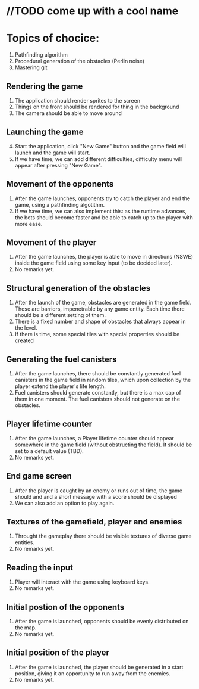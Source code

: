 # //TODO come up with a cool name

# Topics of chocice:
1. Pathfinding algorithm
2. Procedural generation of the obstacles (Perlin noise)
3. Mastering git

## Rendering the game
1. The application should render sprites to the screen
2. Things on the front should be rendered for thing in the background
3. The camera should be able to move around

## Launching the game
4. Start the application, click "New Game" button and the game field will launch and the game will start.
5. If we have time, we can add different difficulties, difficulty menu will appear after pressing "New Game".

## Movement of the opponents
1. After the game launches, opponents try to catch the player and end the game, using a pathfinding algotithm.
2. If we have time, we can also implement this: as the runtime advances, the bots should become faster and be able to catch up to the player with more ease.

## Movement of the player
1. After the game launches, the player is able to move in directions (NSWE) inside the game field using some key input (to be decided later).
2. No remarks yet.

## Structural generation of the obstacles
1. After the launch of the game, obstacles are generated in the game field. These are barriers, impenetrable by any game entity. Each time there should be a different setting of them.
2. There is a fixed number and shape of obstacles that always appear in the level.
3. If there is time, some special tiles with special properties should be created

## Generating the fuel canisters
1. After the game launches, there should be constantly generated fuel canisters in the game field in random tiles, which upon collection by the player extend the player's life length.
2. Fuel canisters should generate constantly, but there is a max cap of them in one moment. The fuel canisters should not generate on the obstacles.

## Player lifetime counter
1. After the game launches, a Player lifetime counter should appear somewhere in the game field (without obstructing the field). It should be set to a default value (TBD).
2. No remarks yet.

## End game screen
1. After the player is caught by an enemy or runs out of time, the game should and and a short message with a score should be displayed
2. We can also add an option to play again.

## Textures of the gamefield, player and enemies
1. Throught the gameplay there should be visible textures of diverse game entities.
2. No remarks yet.

## Reading the input
1. Player will interact with the game using keyboard keys.
2. No remarks yet.

## Initial postion of the opponents
1. After the game is launched, opponents should be evenly distributed on the map.
2. No remarks yet.

## Initial position of the player
1. After the game is launched, the player should be generated in a start position, giving it an opportunity to run away from the enemies.
2. No remarks yet.
